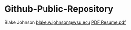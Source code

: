 # Github-Public-Repository
Blake Johnson
blake.w.johnson@wsu.edu
[PDF Resume.pdf](https://github.com/user-attachments/files/17000956/PDF.Resume.pdf)
